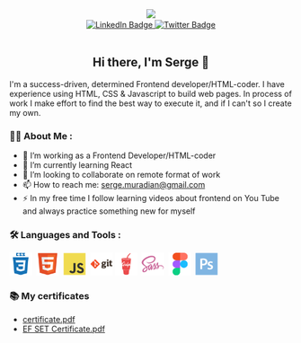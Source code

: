 <div id="header" align="center">
  <img src="https://media.giphy.com/media/bGgsc5mWoryfgKBx1u/giphy.gif" width="20%"/>
</div>
<div id="badges" align="center">
  <a href="https://www.linkedin.com/in/serge-mouradian-a06276258/">
    <img src="https://img.shields.io/badge/LinkedIn-blue?style=for-the-badge&logo=linkedin&logoColor=white" alt="LinkedIn Badge"/>
  </a>
  <a href="https://twitter.com/MuradianSerge">
    <img src="https://img.shields.io/badge/Twitter-blue?style=for-the-badge&logo=twitter&logoColor=white" alt="Twitter Badge"/>
  </a>
</div>
<div align="center">
<img src="https://komarev.com/ghpvc/?username=SergeM28&style=flat-square&color=blue" alt=""/>
</div>
<h2 align="center">
Hi there, I'm Serge 👋
</h2>
<div>
<p>I'm a success-driven, determined Frontend developer/HTML-coder. I have experience using HTML, CSS & Javascript to build web pages. In process of work I make effort to find the best way to execute it, and if I can't so I create my own.</p>
</div>

### :man_technologist: About Me :

- 🔭 I’m working as a Frontend Developer/HTML-coder 
- 🌱 I’m currently learning React
- 👯 I’m looking to collaborate on remote format of work
- 📫 How to reach me: serge.muradian@gmail.com
- ⚡ In my free time I follow learning videos about frontend on You Tube and always practice something new for myself

### :hammer_and_wrench: Languages and Tools :
<div>
  <img src="https://github.com/devicons/devicon/blob/master/icons/css3/css3-plain-wordmark.svg"  title="CSS3" alt="CSS" width="40" height="40"/>&nbsp;
  <img src="https://github.com/devicons/devicon/blob/master/icons/html5/html5-original.svg" title="HTML5" alt="HTML" width="40" height="40"/>&nbsp;
  <img src="https://github.com/devicons/devicon/blob/master/icons/javascript/javascript-original.svg" title="JavaScript" alt="JavaScript" width="40" height="40"/>&nbsp;
  <img src="https://github.com/devicons/devicon/blob/master/icons/git/git-original-wordmark.svg" title="Git" **alt="Git" width="40" height="40"/>
  <img src="https://github.com/devicons/devicon/blob/master/icons/gulp/gulp-plain.svg"  title="CSS3" alt="CSS" width="40" height="40"/>&nbsp;
  <img src="https://github.com/devicons/devicon/blob/master/icons/sass/sass-original.svg"  title="SASS" alt="SASS" width="40" height="40"/>&nbsp;
  <img src="https://github.com/devicons/devicon/blob/master/icons/figma/figma-original.svg"  title="Figma" alt="Figma" width="40" height="40"/>&nbsp;
  <img src="https://github.com/devicons/devicon/blob/master/icons/photoshop/photoshop-plain.svg"  title="Photoshop" alt="Photoshop" width="40" height="40"/>&nbsp;
</div>

### :books: My certificates
- [certificate.pdf](https://github.com/SergeM28/SergeM28/files/10455563/certificate.pdf)
- [EF SET Certificate.pdf](https://github.com/SergeM28/SergeM28/files/10455567/EF.SET.Certificate.pdf)

